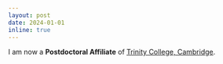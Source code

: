 ```yaml
---
layout: post
date: 2024-01-01
inline: true
---
```


I am now a **Postdoctoral Affiliate** of <a href="https://www.trin.cam.ac.uk/" target="_blank">Trinity College, Cambridge</a>.
